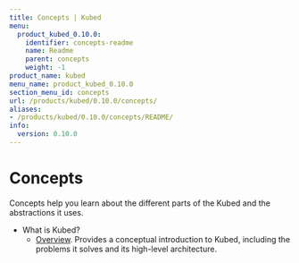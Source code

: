 ```yaml
---
title: Concepts | Kubed
menu:
  product_kubed_0.10.0:
    identifier: concepts-readme
    name: Readme
    parent: concepts
    weight: -1
product_name: kubed
menu_name: product_kubed_0.10.0
section_menu_id: concepts
url: /products/kubed/0.10.0/concepts/
aliases:
- /products/kubed/0.10.0/concepts/README/
info:
  version: 0.10.0
---
```


# Concepts

Concepts help you learn about the different parts of the Kubed and the abstractions it uses.

- What is Kubed?
  - [Overview](/products/kubed/0.10.0/concepts/what-is-kubed/overview). Provides a conceptual introduction to Kubed, including the problems it solves and its high-level architecture.

